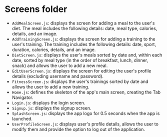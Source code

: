 # Screens folder

- `AddMealScreen.js`: displays the screen for adding a meal to the user's diet. The meal includes the following details: date, meal type, calories, details, and an image.
- `AddTrainingScreen.js`: displays the screen for adding a training to the user's training. The training includes the following details: date, sport, duration, calories, details, and an image.
- `DietScreen.js`: displays the user's meals sorted by date and, within each date, sorted by meal type (in the order of breakfast, lunch, dinner, snack) and allows the user to add a new meal.
- `EditUserScreen.js`: displays the screen for editing the user's profile details (excluding username and password). 
- `FitnessScreen.js`: displays the user's trainings sorted by date and allows the user to add a new training. 
- `Home.js`: defines the skeleton of the app's main screen, creating the Tab Navigator.
- `Login.js`: displays the login screen.
- `Signup.js`: displays the signup screen.
- `SplashScreen.js`: displays the app logo for 0.5 seconds when the app is launched.
- `UserProfileScreen.js`: displays user's profile details, allows the user to modify them and provide the option to log out of the application.
